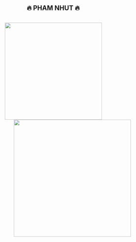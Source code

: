 <h2 align="center">🔥 PHAM NHUT 🔥</h2>
<!-- https://github.com/anuraghazra/github-readme-stats -->
<br>
<div align=center>
  <a href="#" title="NPX-official">
    <img width="315" align="center" src="https://github-readme-stats.vercel.app/api/top-langs/?username=phamnhutnpx&hide=c%23,powershell,Mathematica,Ruby,Objective-C,Objective-C%2b%2b,Cuda&title_color=61dafb&text_color=ffffff&icon_color=61dafb&bg_color=20232a&langs_count=8&layout=compact&border_color=61dafb&hide_border=true" />
  </a>
  <a href="#" title="NPX-official">
    <img align="right" width="380" src="https://github-readme-stats.vercel.app/api?username=phamnhutnpx&show_icons=true&theme=react&border_color=61dafb&hide_border=true" />
  </a>
</div>
